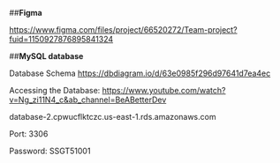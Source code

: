 ##**Figma**

https://www.figma.com/files/project/66520272/Team-project?fuid=1150927876895841324

##**MySQL database**

Database Schema
https://dbdiagram.io/d/63e0985f296d97641d7ea4ec

Accessing the Database: 
https://www.youtube.com/watch?v=Ng_zi11N4_c&ab_channel=BeABetterDev

database-2.cpwucflktczc.us-east-1.rds.amazonaws.com 

Port: 3306

Password: SSGT51001

